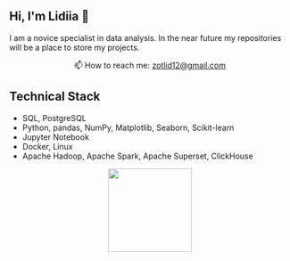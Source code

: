 ## Hi, I'm Lidiia 👋

I am a novice specialist in data analysis. In the near future my repositories will be a place to store my projects.

<p align='center'>
   📫 How to reach me: <a href='mailto:zotlid12@gmail.com'>zotlid12@gmail.com</a>
</p>

## Technical Stack
*   SQL, PostgreSQL
*   Python, pandas, NumPy, Matplotlib, Seaborn, Scikit-learn
*   Jupyter Notebook
*   Docker, Linux
*   Apache Hadoop, Apache Spark, Apache Superset, ClickHouse

<p align='center'>
   <a href="https://github.com/zotlid/github-readme-stats">
       <img height=150 src="https://github-readme-stats.vercel.app/api/top-langs/?username=zotlid&layout=compact"/></a>
</p>

